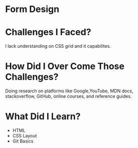 # Form Design 

# Challenges I Faced? 

I lack understanding on CSS grid and it capabilites.

# How Did I Over Come Those Challenges? 

Doing research on platforms like Google,YouTube, MDN docs, stackoverflow, GitHub, online courses, and reference guides. 

# What Did I Learn? 

* HTML
* CSS Layout
* Git Basics

